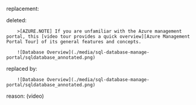 replacement:

deleted:

		>[AZURE.NOTE] If you are unfamiliar with the Azure management portal, this [video tour provides a quick overview][Azure Management Portal Tour] of its general features and concepts.
		
		![Database Overview](./media/sql-database-manage-portal/sqldatabase_annotated.png)

replaced by:

		![Database Overview](./media/sql-database-manage-portal/sqldatabase_annotated.png)

reason: (video)

